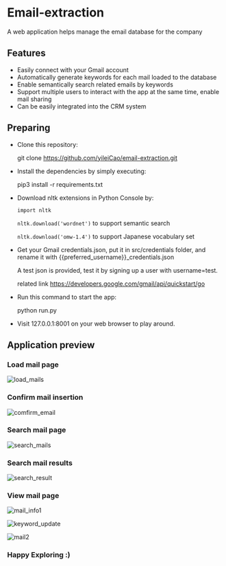 
# Email-extraction

A web application helps manage the email database for the company

## Features

- Easily connect with your Gmail account
- Automatically generate keywords for each mail loaded to the database
- Enable semantically search related emails by keywords
- Support multiple users to interact with the app at the same time, enable mail sharing
- Can be easily integrated into the CRM system

## Preparing

- Clone this repository:
  
  git clone https://github.com/yileiCao/email-extraction.git

- Install the dependencies by simply executing:
  
  pip3 install -r requirements.txt
- Download nltk extensions in Python Console by:

  <code>import nltk</code>

  <code>nltk.download('wordnet')</code> to support semantic search

  <code>nltk.download('omw-1.4')</code> to support Japanese vocabulary set

- Get your Gmail credentials.json, put it in src/credentials folder, and rename it with {{preferred_username}}_credentials.json
  
  A test json is provided, test it by signing up a user with username=test.
  
  related link https://developers.google.com/gmail/api/quickstart/go 

- Run this command to start the app:
  
  python run.py 

- Visit 127.0.0.1:8001 on your web browser to play around.

## Application preview
### Load mail page
![load_mails](https://github.com/yileiCao/email-extraction/assets/63228731/87412f74-a1b6-4a58-bbf6-03337336a197)

### Confirm mail insertion
![comfirm_email](https://github.com/yileiCao/email-extraction/assets/63228731/5c1cd7c9-8c27-4de6-bdb2-060d915d6fd3)

### Search mail page
![search_mails](https://github.com/yileiCao/email-extraction/assets/63228731/d9d023f1-e9f0-45f2-8054-ff6f74bf0ca0)

### Search mail results
![search_result](https://github.com/yileiCao/email-extraction/assets/63228731/b243bb4b-6ce8-409b-9cf5-6178cf24a183)

### View mail page
![mail_info1](https://github.com/yileiCao/email-extraction/assets/63228731/46991dc5-7453-4595-ad88-8f1a523df33e)

![keyword_update](https://github.com/yileiCao/email-extraction/assets/63228731/69cdf5ee-4ab3-42bc-8e92-08ed85e656d4)

![mail2](https://github.com/yileiCao/email-extraction/assets/63228731/23913dac-2c15-4f67-881f-d5f931369b6c)


###  Happy Exploring :)


